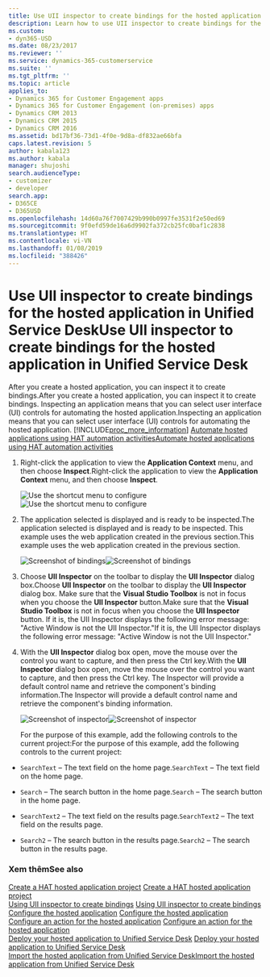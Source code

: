 ```yaml
---
title: Use UII inspector to create bindings for the hosted application in Unified Service Desk for Dynamics 365 for Customer Engagement apps| MicrosoftDocs
description: Learn how to use UII inspector to create bindings for the hosted application in Unified Service Desk.
ms.custom:
- dyn365-USD
ms.date: 08/23/2017
ms.reviewer: ''
ms.service: dynamics-365-customerservice
ms.suite: ''
ms.tgt_pltfrm: ''
ms.topic: article
applies_to:
- Dynamics 365 for Customer Engagement apps
- Dynamics 365 for Customer Engagement (on-premises) apps
- Dynamics CRM 2013
- Dynamics CRM 2015
- Dynamics CRM 2016
ms.assetid: bd17bf36-73d1-4f0e-9d8a-df832ae66bfa
caps.latest.revision: 5
author: kabala123
ms.author: kabala
manager: shujoshi
search.audienceType:
- customizer
- developer
search.app:
- D365CE
- D365USD
ms.openlocfilehash: 14d60a76f7007429b990b0997fe3531f2e50ed69
ms.sourcegitcommit: 9f0efd59de16a6d9902fa372cb25fc0baf1c2838
ms.translationtype: HT
ms.contentlocale: vi-VN
ms.lasthandoff: 01/08/2019
ms.locfileid: "388426"
---
```

# <a name="use-uii-inspector-to-create-bindings-for-the-hosted-application-in-unified-service-desk"></a><span data-ttu-id="4ecb4-103">Use UII inspector to create bindings for the hosted application in Unified Service Desk</span><span class="sxs-lookup"><span data-stu-id="4ecb4-103">Use UII inspector to create bindings for the hosted application in Unified Service Desk</span></span>
<span data-ttu-id="4ecb4-104">After you create a hosted application, you can inspect it to create bindings.</span><span class="sxs-lookup"><span data-stu-id="4ecb4-104">After you create a hosted application, you can inspect it to create bindings.</span></span> <span data-ttu-id="4ecb4-105">Inspecting an application means that you can select user interface (UI) controls for automating the hosted application.</span><span class="sxs-lookup"><span data-stu-id="4ecb4-105">Inspecting an application means that you can select user interface (UI) controls for automating the hosted application.</span></span> [!INCLUDE[proc_more_information](../includes/proc-more-information.md)] <span data-ttu-id="4ecb4-106">[Automate hosted applications using HAT automation activities](../unified-service-desk/automate-hosted-applications-using-hat-automation-activities.md)</span><span class="sxs-lookup"><span data-stu-id="4ecb4-106">[Automate hosted applications using HAT automation activities](../unified-service-desk/automate-hosted-applications-using-hat-automation-activities.md)</span></span>  
  
1. <span data-ttu-id="4ecb4-107">Right-click the application to view the **Application Context** menu, and then choose **Inspect**.</span><span class="sxs-lookup"><span data-stu-id="4ecb4-107">Right-click the application to view the **Application Context** menu, and then choose **Inspect**.</span></span>  
  
   <span data-ttu-id="4ecb4-108">![Use the shortcut menu to configure](../unified-service-desk/media/usd-create-hat-control-11.png "Use the shortcut menu to configure")</span><span class="sxs-lookup"><span data-stu-id="4ecb4-108">![Use the shortcut menu to configure](../unified-service-desk/media/usd-create-hat-control-11.png "Use the shortcut menu to configure")</span></span>  
  
2. <span data-ttu-id="4ecb4-109">The application selected is displayed and is ready to be inspected.</span><span class="sxs-lookup"><span data-stu-id="4ecb4-109">The application selected is displayed and is ready to be inspected.</span></span> <span data-ttu-id="4ecb4-110">This example uses the web application created in the previous section.</span><span class="sxs-lookup"><span data-stu-id="4ecb4-110">This example uses the web application created in the previous section.</span></span>  
  
   <span data-ttu-id="4ecb4-111">![Screenshot of bindings](../unified-service-desk/media/usd-bindings.PNG "Screenshot of bindings")</span><span class="sxs-lookup"><span data-stu-id="4ecb4-111">![Screenshot of bindings](../unified-service-desk/media/usd-bindings.PNG "Screenshot of bindings")</span></span>  
  
3. <span data-ttu-id="4ecb4-112">Choose **UII Inspector** on the toolbar to display the **UII Inspector** dialog box.</span><span class="sxs-lookup"><span data-stu-id="4ecb4-112">Choose **UII Inspector** on the toolbar to display the **UII Inspector** dialog box.</span></span> <span data-ttu-id="4ecb4-113">Make sure that the **Visual Studio Toolbox** is not in focus when you choose the **UII Inspector** button.</span><span class="sxs-lookup"><span data-stu-id="4ecb4-113">Make sure that the **Visual Studio Toolbox** is not in focus when you choose the **UII Inspector** button.</span></span> <span data-ttu-id="4ecb4-114">If it is, the UII Inspector displays the following error message: "Active Window is not the UII Inspector."</span><span class="sxs-lookup"><span data-stu-id="4ecb4-114">If it is, the UII Inspector displays the following error message: "Active Window is not the UII Inspector."</span></span>  
  
4. <span data-ttu-id="4ecb4-115">With the **UII Inspector** dialog box open, move the mouse over the control you want to capture, and then press the Ctrl key.</span><span class="sxs-lookup"><span data-stu-id="4ecb4-115">With the **UII Inspector** dialog box open, move the mouse over the control you want to capture, and then press the Ctrl key.</span></span> <span data-ttu-id="4ecb4-116">The Inspector will provide a default control name and retrieve the component's binding information.</span><span class="sxs-lookup"><span data-stu-id="4ecb4-116">The Inspector will provide a default control name and retrieve the component's binding information.</span></span>  
  
   <span data-ttu-id="4ecb4-117">![Screenshot of inspector](../unified-service-desk/media/usd-inspector.png "Screenshot of inspector")</span><span class="sxs-lookup"><span data-stu-id="4ecb4-117">![Screenshot of inspector](../unified-service-desk/media/usd-inspector.png "Screenshot of inspector")</span></span>  
  
   <span data-ttu-id="4ecb4-118">For the purpose of this example, add the following controls to the current project:</span><span class="sxs-lookup"><span data-stu-id="4ecb4-118">For the purpose of this example, add the following controls to the current project:</span></span>  
  
-   <span data-ttu-id="4ecb4-119">`SearchText` – The text field on the home page.</span><span class="sxs-lookup"><span data-stu-id="4ecb4-119">`SearchText` – The text field on the home page.</span></span>  
  
-   <span data-ttu-id="4ecb4-120">`Search` – The search button in the home page.</span><span class="sxs-lookup"><span data-stu-id="4ecb4-120">`Search` – The search button in the home page.</span></span>  
  
-   <span data-ttu-id="4ecb4-121">`SearchText2` – The text field on the results page.</span><span class="sxs-lookup"><span data-stu-id="4ecb4-121">`SearchText2` – The text field on the results page.</span></span>  
  
-   <span data-ttu-id="4ecb4-122">`Search2` – The search button in the results page.</span><span class="sxs-lookup"><span data-stu-id="4ecb4-122">`Search2` – The search button in the results page.</span></span>  
  
### <a name="see-also"></a><span data-ttu-id="4ecb4-123">Xem thêm</span><span class="sxs-lookup"><span data-stu-id="4ecb4-123">See also</span></span>  
 <span data-ttu-id="4ecb4-124">[Create a HAT hosted application project](../unified-service-desk/use-hat-software-factory-create-hosted-application.md#Create) </span><span class="sxs-lookup"><span data-stu-id="4ecb4-124">[Create a HAT hosted application project](../unified-service-desk/use-hat-software-factory-create-hosted-application.md#Create) </span></span>  
 <span data-ttu-id="4ecb4-125">[Using UII inspector to create bindings](../unified-service-desk/use-uii-inspector-create-bindings-hosted-application.md) </span><span class="sxs-lookup"><span data-stu-id="4ecb4-125">[Using UII inspector to create bindings](../unified-service-desk/use-uii-inspector-create-bindings-hosted-application.md) </span></span>  
 <span data-ttu-id="4ecb4-126">[Configure the hosted application](../unified-service-desk/configure-hosted-application.md) </span><span class="sxs-lookup"><span data-stu-id="4ecb4-126">[Configure the hosted application](../unified-service-desk/configure-hosted-application.md) </span></span>  
 <span data-ttu-id="4ecb4-127">[Configure an action for the hosted application](../unified-service-desk/configure-action-hosted-application.md) </span><span class="sxs-lookup"><span data-stu-id="4ecb4-127">[Configure an action for the hosted application](../unified-service-desk/configure-action-hosted-application.md) </span></span>  
 <span data-ttu-id="4ecb4-128">[Deploy your hosted application to Unified Service Desk](../unified-service-desk/deploy-hosted-application-unified-service-desk.md#deploy) </span><span class="sxs-lookup"><span data-stu-id="4ecb4-128">[Deploy your hosted application to Unified Service Desk](../unified-service-desk/deploy-hosted-application-unified-service-desk.md#deploy) </span></span>  
 [<span data-ttu-id="4ecb4-129">Import the hosted application from Unified Service Desk</span><span class="sxs-lookup"><span data-stu-id="4ecb4-129">Import the hosted application from Unified Service Desk</span></span>](../unified-service-desk/import-hosted-application-from-unified-service-desk.md)

